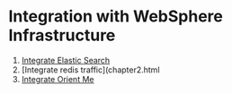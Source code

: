 Integration with WebSphere Infrastructure
=========================================


1. [Integrate Elastic Search](chapter1.html)
2. [Integrate redis traffic](chapter2.html
3. [Integrate Orient Me](chapter3.html)

